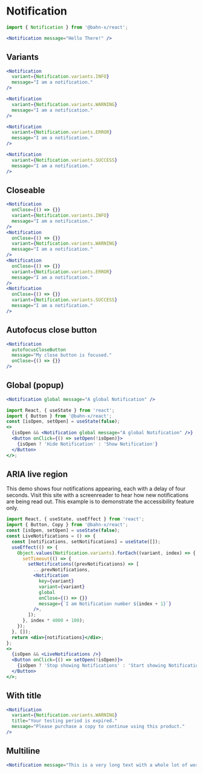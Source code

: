 # Notification

```js
import { Notification } from '@bahn-x/react';
```

```jsx
<Notification message="Hello There!" />
```

## Variants

```jsx
<Notification
  variant={Notification.variants.INFO}
  message="I am a notification."
/>
```

```jsx
<Notification
  variant={Notification.variants.WARNING}
  message="I am a notification."
/>
```

```jsx
<Notification
  variant={Notification.variants.ERROR}
  message="I am a notification."
/>
```

```jsx
<Notification
  variant={Notification.variants.SUCCESS}
  message="I am a notification."
/>
```

## Closeable

```jsx
<Notification
  onClose={() => {}}
  variant={Notification.variants.INFO}
  message="I am a notification."
/>
<Notification
  onClose={() => {}}
  variant={Notification.variants.WARNING}
  message="I am a notification."
/>
<Notification
  onClose={() => {}}
  variant={Notification.variants.ERROR}
  message="I am a notification."
/>
<Notification
  onClose={() => {}}
  variant={Notification.variants.SUCCESS}
  message="I am a notification."
/>
```

## Autofocus close button

```jsx
<Notification
  autofocusCloseButton
  message="My close button is focused."
  onClose={() => {}}
/>
```

## Global (popup)

```jsx static
<Notification global message="A global Notification" />
```

```jsx noeditor
import React, { useState } from 'react';
import { Button } from '@bahn-x/react';
const [isOpen, setOpen] = useState(false);
<>
  {isOpen && <Notification global message="A global Notification" />}
  <Button onClick={() => setOpen(!isOpen)}>
    {isOpen ? 'Hide Notification' : 'Show Notification'}
  </Button>
</>;
```

## ARIA live region

This demo shows four notifications appearing, each with a delay of four
seconds. Visit this site with a screenreader to hear how new notifications are
being read out. This example is to demonstrate the accessibility feature only.

```jsx noeditor
import React, { useState, useEffect } from 'react';
import { Button, Copy } from '@bahn-x/react';
const [isOpen, setOpen] = useState(false);
const LiveNotifications = () => {
  const [notifications, setNotifications] = useState([]);
  useEffect(() => {
    Object.values(Notification.variants).forEach((variant, index) => {
      setTimeout(() => {
        setNotifications((prevNotifications) => [
          ...prevNotifications,
          <Notification
            key={variant}
            variant={variant}
            global
            onClose={() => {}}
            message={`I am Notification number ${index + 1}`}
          />,
        ]);
      }, index * 4000 + 100);
    });
  }, []);
  return <div>{notifications}</div>;
};
<>
  {isOpen && <LiveNotifications />}
  <Button onClick={() => setOpen(!isOpen)}>
    {isOpen ? 'Stop showing Notifications' : 'Start showing Notifications'}
  </Button>
</>;
```

## With title

```jsx
<Notification
  variant={Notification.variants.WARNING}
  title="Your testing period is expired."
  message="Please purchase a copy to continue using this product."
/>
```

## Multiline

```jsx
<Notification message="This is a very long text with a whole lot of words and characters in order to demonstrate the behavior of the notificiation component with multiple lines of text, so we can see that we get details like line heights and adjstument of the icon in relation to the text right. In fact, it is an anti-pattern to display very long texts in notifications, but technically we do not restrict the text length." />
```
